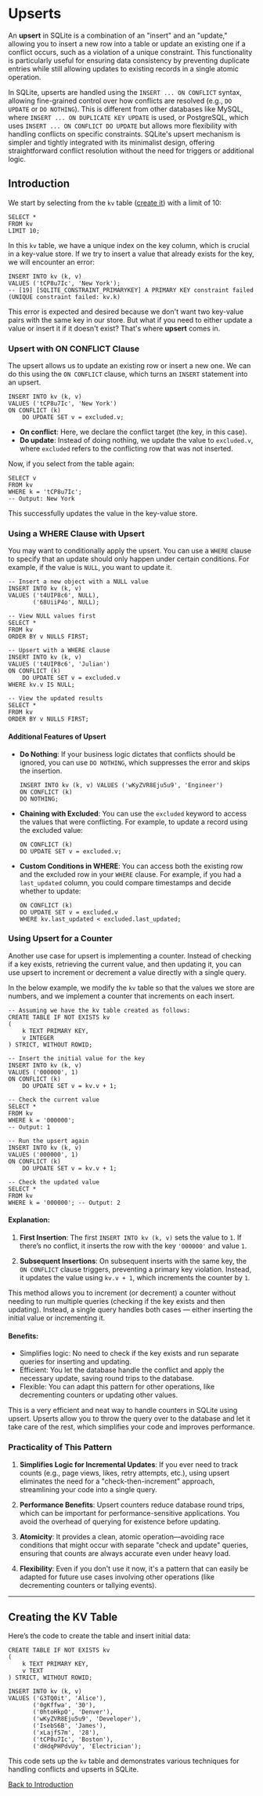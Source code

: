 # Upserts

An **upsert** in SQLite is a combination of an "insert" and an "update," allowing you to insert a new row into a table
or update an existing one if a conflict occurs, such as a violation of a unique constraint. This functionality is
particularly useful for ensuring data consistency by preventing duplicate entries while still allowing updates to
existing records in a single atomic operation.

In SQLite, upserts are handled using the `INSERT ... ON CONFLICT` syntax, allowing fine-grained control over how
conflicts are resolved (e.g., `DO UPDATE` or `DO NOTHING`). This is different from other databases like MySQL, where
`INSERT ... ON DUPLICATE KEY UPDATE` is used, or PostgreSQL, which uses `INSERT ... ON CONFLICT DO UPDATE` but allows
more flexibility with handling conflicts on specific constraints. SQLite's upsert mechanism is simpler and tightly
integrated with its minimalist design, offering straightforward conflict resolution without the need for triggers or
additional logic.

## Introduction

We start by selecting from the `kv` table ([create it](#creating-the-kv-table)) with a limit of 10:

```sqlite
SELECT *
FROM kv
LIMIT 10;
```

In this `kv` table, we have a unique index on the key column, which is crucial in a key-value store. If we try to insert
a value that already exists for the key, we will encounter an error:

```sqlite
INSERT INTO kv (k, v)
VALUES ('tCP8u7Ic', 'New York');
-- [19] [SQLITE_CONSTRAINT_PRIMARYKEY] A PRIMARY KEY constraint failed (UNIQUE constraint failed: kv.k)
```

This error is expected and desired because we don't want two key-value pairs with the same key in our store. But what if
you need to either update a value or insert it if it doesn't exist? That's where **upsert** comes in.

### Upsert with ON CONFLICT Clause

The upsert allows us to update an existing row or insert a new one. We can do this using the `ON CONFLICT` clause, which
turns an `INSERT` statement into an upsert.

```sqlite
INSERT INTO kv (k, v)
VALUES ('tCP8u7Ic', 'New York')
ON CONFLICT (k)
    DO UPDATE SET v = excluded.v;
```

- **On conflict**: Here, we declare the conflict target (the key, in this case).
- **Do update**: Instead of doing nothing, we update the value to `excluded.v`, where `excluded` refers to the
  conflicting row that was not inserted.

Now, if you select from the table again:

```sqlite
SELECT v
FROM kv
WHERE k = 'tCP8u7Ic';
-- Output: New York
```

This successfully updates the value in the key-value store.

### Using a WHERE Clause with Upsert

You may want to conditionally apply the upsert. You can use a `WHERE` clause to specify that an update should only
happen under certain conditions. For example, if the value is `NULL`, you want to update it.

```sqlite
-- Insert a new object with a NULL value
INSERT INTO kv (k, v)
VALUES ('t4UIP8c6', NULL),
       ('68UiiP4o', NULL);

-- View NULL values first
SELECT *
FROM kv
ORDER BY v NULLS FIRST;

-- Upsert with a WHERE clause
INSERT INTO kv (k, v)
VALUES ('t4UIP8c6', 'Julian')
ON CONFLICT (k)
    DO UPDATE SET v = excluded.v
WHERE kv.v IS NULL;

-- View the updated results
SELECT *
FROM kv
ORDER BY v NULLS FIRST;
```

#### Additional Features of Upsert

- **Do Nothing**: If your business logic dictates that conflicts should be ignored, you can use `DO NOTHING`, which
  suppresses the error and skips the insertion.

  ```sqlite
  INSERT INTO kv (k, v) VALUES ('wKyZVR8Eju5u9', 'Engineer')
  ON CONFLICT (k)
  DO NOTHING;
  ```

- **Chaining with Excluded**: You can use the `excluded` keyword to access the values that were conflicting. For
  example, to update a record using the excluded value:

  ```sqlite
  ON CONFLICT (k)
  DO UPDATE SET v = excluded.v;
  ```

- **Custom Conditions in WHERE**: You can access both the existing row and the excluded row in your `WHERE` clause. For
  example, if you had a `last_updated` column, you could compare timestamps and decide whether to update:

  ```sqlite
  ON CONFLICT (k)
  DO UPDATE SET v = excluded.v
  WHERE kv.last_updated < excluded.last_updated;
  ```

### Using Upsert for a Counter

Another  use case for upsert is implementing a counter. Instead of checking if a key exists, retrieving the
current value, and then updating it, you can use upsert to increment or decrement a value directly with a single query.

In the below example, we modify the `kv` table so that the values we store are numbers, and we implement a counter that
increments on each insert.

```sqlite
-- Assuming we have the kv table created as follows:
CREATE TABLE IF NOT EXISTS kv
(
    k TEXT PRIMARY KEY,
    v INTEGER
) STRICT, WITHOUT ROWID;

-- Insert the initial value for the key
INSERT INTO kv (k, v)
VALUES ('000000', 1)
ON CONFLICT (k)
    DO UPDATE SET v = kv.v + 1;

-- Check the current value
SELECT *
FROM kv
WHERE k = '000000';
-- Output: 1

-- Run the upsert again
INSERT INTO kv (k, v)
VALUES ('000000', 1)
ON CONFLICT (k)
    DO UPDATE SET v = kv.v + 1;

-- Check the updated value
SELECT *
FROM kv
WHERE k = '000000'; -- Output: 2
```

#### Explanation:

1. **First Insertion**: The first `INSERT INTO kv (k, v)` sets the value to `1`. If there’s no conflict, it inserts the
   row with the key `'000000'` and value `1`.

2. **Subsequent Insertions**: On subsequent inserts with the same key, the `ON CONFLICT` clause triggers, preventing a
   primary key violation. Instead, it updates the value using `kv.v + 1`, which increments the counter by `1`.

This method allows you to increment (or decrement) a counter without needing to run multiple queries (checking if the
key exists and then updating). Instead, a single query handles both cases — either inserting the initial value or
incrementing it.

#### Benefits:

- Simplifies logic: No need to check if the key exists and run separate queries for inserting and updating.
- Efficient: You let the database handle the conflict and apply the necessary update, saving round trips to the
  database.
- Flexible: You can adapt this pattern for other operations, like decrementing counters or updating other values.

This is a very efficient and neat way to handle counters in SQLite using upsert. Upserts allow you to throw the query
over to the database and let it take care of the rest, which simplifies your code and improves performance.

### Practicality of This Pattern

1. **Simplifies Logic for Incremental Updates**: If you ever need to track counts (e.g., page views, likes, retry
   attempts, etc.), using upsert eliminates the need for a "check-then-increment" approach, streamlining your code into
   a single query.

2. **Performance Benefits**: Upsert counters reduce database round trips, which can be important for
   performance-sensitive applications. You avoid the overhead of querying for existence before updating.

3. **Atomicity**: It provides a clean, atomic operation—avoiding race conditions that might occur with separate "check
   and update" queries, ensuring that counts are always accurate even under heavy load.

4. **Flexibility**: Even if you don't use it now, it's a pattern that can easily be adapted for future use cases
   involving other operations (like decrementing counters or tallying events).
 
--- 

## Creating the KV Table

Here’s the code to create the table and insert initial data:

```sqlite
CREATE TABLE IF NOT EXISTS kv
(
    k TEXT PRIMARY KEY,
    v TEXT
) STRICT, WITHOUT ROWID;

INSERT INTO kv (k, v)
VALUES ('G3TQ0it', 'Alice'),
       ('0gKffwa', '30'),
       ('0htoHkpO', 'Denver'),
       ('wKyZVR8Eju5u9', 'Developer'),
       ('IsebS6B', 'James'),
       ('xLajfS7m', '28'),
       ('tCP8u7Ic', 'Boston'),
       ('dHdqPHPdvUy', 'Electrician');
```

This code sets up the `kv` table and demonstrates various techniques for handling conflicts and upserts in SQLite.

[Back to Introduction](#introduction)